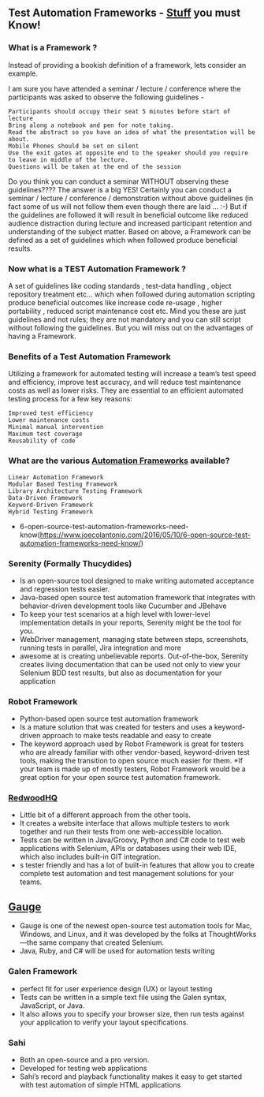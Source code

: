 ## Test Automation Frameworks - [Stuff](https://www.guru99.com/quick-test-professional-qtp-tutorial-34.html) you must Know!

### What is a Framework ?

Instead of providing a bookish definition of a framework, lets consider an example.

I am sure you have attended a seminar / lecture / conference where the participants was asked to observe the following guidelines -

    Participants should occupy their seat 5 minutes before start of lecture
    Bring along a notebook and pen for note taking.
    Read the abstract so you have an idea of what the presentation will be about.
    Mobile Phones should be set on silent
    Use the exit gates at opposite end to the speaker should you require to leave in middle of the lecture.
    Questions will be taken at the end of the session

Do you think you can conduct a seminar WITHOUT observing these guidelines????
The answer is a big YES! Certainly you can conduct a seminar / lecture / conference / demonstration without above guidelines (in fact some of us will not follow them even though there are laid ... :-)
But if the guidelines are followed it will result in beneficial outcome like reduced audience distraction during lecture and increased participant retention and understanding of the subject matter.
Based on above, a Framework can be defined as a set of guidelines which when followed produce beneficial results. 

### Now what is a TEST Automation Framework ?

A set of guidelines like coding standards , test-data handling , object repository treatment etc... which when followed during automation scripting produce beneficial outcomes like increase code re-usage , higher portability , reduced script maintenance cost etc. Mind you these are just guidelines and not rules; they are not mandatory and you can still script without following the guidelines. But you will miss out on the advantages of having a Framework.

### Benefits of a Test Automation Framework

Utilizing a framework for automated testing will increase a team’s test speed and efficiency, improve test accuracy, and will reduce test maintenance costs as well as lower risks. They are essential to an efficient automated testing process for a few key reasons:  

    Improved test efficiency
    Lower maintenance costs
    Minimal manual intervention
    Maximum test coverage
    Reusability of code

### What are the various [Automation Frameworks](https://smartbear.com/learn/automated-testing/test-automation-frameworks/) available?

    Linear Automation Framework
    Modular Based Testing Framework
    Library Architecture Testing Framework
    Data-Driven Framework
    Keyword-Driven Framework
    Hybrid Testing Framework

* 6-open-source-test-automation-frameworks-need-know(https://www.joecolantonio.com/2016/05/10/6-open-source-test-automation-frameworks-need-know/)

### Serenity (Formally Thucydides)

* Is an open-source tool designed to make writing automated acceptance and regression tests easier.
* Java-based open source test automation framework that integrates with behavior-driven development tools like Cucumber and JBehave
*  To keep your test scenarios at a high level with lower-level implementation details in your reports, Serenity might be the tool for you.
* WebDriver management, managing state between steps, screenshots, running tests in parallel, Jira integration and more
* awesome at is creating unbelievable reports. Out-of-the-box, Serenity creates living documentation that can be used not only to view your Selenium BDD test results, but also as documentation for your application

### Robot Framework

* Python-based open source test automation framework
* Is a mature solution that was created for testers and uses a keyword-driven approach to make tests readable and easy to create
* The keyword approach used by Robot Framework is great for testers who are already familiar with other vendor-based, keyword-driven test tools, making the transition to open source much easier for them. 
*If your team is made up of mostly testers, Robot Framework would be a great option for your open source test automation framework.

### [RedwoodHQ]()

* Little bit of a different approach from the other tools.
* It creates a website interface that allows multiple testers to work together and run their tests from one web-accessible location.
* Tests can be written in Java/Groovy, Python and C# code to test web applications with Selenium, APIs or databases using their web IDE, which also includes built-in GIT integration.
* s tester friendly and has a lot of built-in features that allow you to create complete test automation and test management solutions for your teams.

## [Gauge](https://getgauge.io/)

* Gauge is one of the newest open-source test automation tools for Mac, Windows, and Linux, and it was developed by the folks at ThoughtWorks—the same company that created Selenium.
* Java, Ruby, and C# will be used for automation tests writing

### Galen Framework

* perfect fit for user experience design (UX) or layout testing
* Tests can be written in a simple text file using the Galen syntax, JavaScript, or Java.
* It also allows you to specify your browser size, then run tests against your application to verify your layout specifications.

### Sahi

* Both an open-source and a pro version.
* Developed for testing web applications
* Sahi’s record and playback functionality makes it easy to get started with test automation of simple HTML applications

